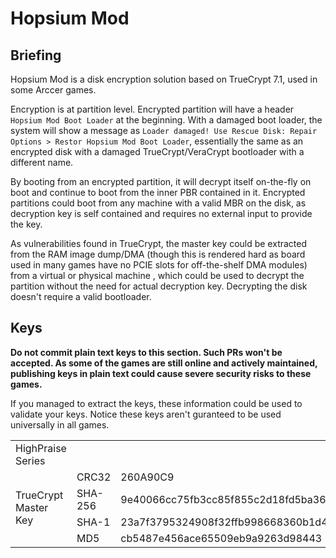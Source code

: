 # Hopsium Mod

## Briefing
Hopsium Mod is a disk encryption solution based on TrueCrypt 7.1, used in some Arccer games.

Encryption is at partition level. Encrypted partition will have a header `Hopsium Mod Boot Loader` at the beginning. With a damaged boot loader, the system will show a message as `Loader damaged! Use Rescue Disk: Repair Options > Restor Hopsium Mod Boot Loader`, essentially the same as an encrypted disk with a damaged TrueCrypt/VeraCrypt bootloader with a different name.

By booting from an encrypted partition, it will decrypt itself on-the-fly on boot and continue to boot from the inner PBR contained in it. Encrypted partitions could boot from any machine with a valid MBR on the disk, as decryption key is self contained and requires no external input to provide the key.

As vulnerabilities found in TrueCrypt, the master key could be extracted from the RAM image dump/DMA (though this is rendered hard as board used in many games have no PCIE slots for off-the-shelf DMA modules) from a virtual or physical machine , which could be used to decrypt the partition without the need for actual decryption key. Decrypting the disk doesn't require a valid bootloader.

## Keys
**Do not commit plain text keys to this section. Such PRs won't be accepted. As some of the games are still online and actively maintained, publishing keys in plain text could cause severe security risks to these games.**

If you managed to extract the keys, these information could be used to validate your keys. Notice these keys aren't guranteed to be used universally in all games.
<table>
<tr><td>HighPraise Series</td></tr>
<tr>
    <td rowspan=5>TrueCrypt Master Key</td>
</tr>
<tr>
    <td>CRC32</td><td>260A90C9</td>
</tr>
<tr>
    <td>SHA-256</td><td>9e40066cc75fb3cc85f855c2d18fd5ba36162714243e57ecf4c3aca985112adc</td>
</tr>
<tr>
    <td>SHA-1</td><td>23a7f3795324908f32ffb998668360b1d44b4da1<td>
</tr>
<tr>
    <td>MD5</td><td>cb5487e456ace65509eb9a9263d98443<td>
</tr>
</table>